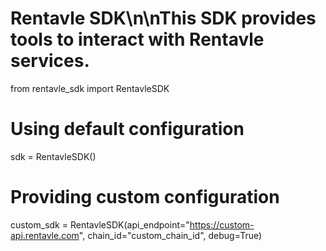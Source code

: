 # Rentavle SDK\n\nThis SDK provides tools to interact with Rentavle services.


from rentavle_sdk import RentavleSDK

# Using default configuration
sdk = RentavleSDK()

# Providing custom configuration
custom_sdk = RentavleSDK(api_endpoint="https://custom-api.rentavle.com", chain_id="custom_chain_id", debug=True)
